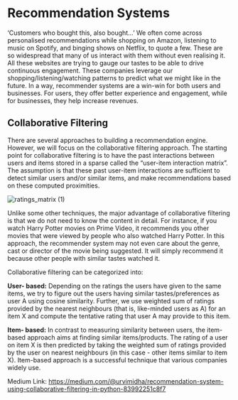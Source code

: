 # Recommendation Systems

‘Customers who bought this, also bought…’ We often come across personalised recommendations while shopping on Amazon, listening to music on Spotify, and binging shows on Netflix, to quote a few. These are so widespread that many of us interact with them without even realising it. All these websites are trying to gauge our tastes to be able to drive continuous engagement. These companies leverage our shopping/listening/watching patterns to predict what we might like in the future. In a way, recommender systems are a win-win for both users and businesses. For users, they offer better experience and engagement, while for businesses, they help increase revenues.

## Collaborative Filtering
There are several approaches to building a recommendation engine. However, we will focus on the collaborative filtering approach. The starting point for collaborative filtering is to have the past interactions between users and items stored in a sparse called the “user-item interaction matrix”. The assumption is that these past user-item interactions are sufficient to detect similar users and/or similar items, and make recommendations based on these computed proximities.

![ratings_matrix (1)](https://user-images.githubusercontent.com/57900104/209997013-2e764e73-7b97-4c7d-ac3d-b5e2e0858bcd.jpg)


Unlike some other techniques, the major advantage of collaborative filtering is that we do not need to know the content in detail. For instance, if you watch Harry Potter movies on Prime Video, it recommends you other movies that were viewed by people who also watched Harry Potter. In this approach, the recommender system may not even care about the genre, cast or director of the movie being suggested. It will simply recommend it because other people with similar tastes watched it.

Collaborative filtering can be categorized into:

**User- based:** Depending on the ratings the users have given to the same items, we try to figure out the users having similar tastes/preferences as user A using cosine similarity. Further, we use weighted sum of ratings provided by the nearest neighbours (that is, like-minded users as A) for an item X and compute the tentative rating that user A may provide to this item.

**Item- based:** In contrast to measuring similarity between users, the item-based approach aims at finding similar items/products. The rating of a user on item X is then predicted by taking the weighted sum of ratings provided by the user on nearest neighbours (in this case - other items similar to item X). Item-based approach is a successful technique that various companies widely use.


Medium Link: https://medium.com/@urvimidha/recommendation-system-using-collaborative-filtering-in-python-83992251c8f7
